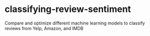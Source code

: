 # classifying-review-sentiment
Compare and optimize different machine learning models to classify reviews from Yelp, Amazon, and IMDB

